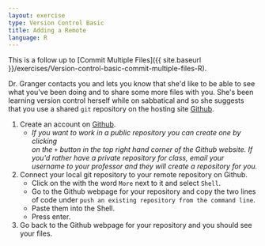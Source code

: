 ```yaml
---
layout: exercise
type: Version Control Basic
title: Adding a Remote
language: R
---
```


This is a follow up to
[Commit Multiple Files]({{ site.baseurl }}/exercises/Version-control-basic-commit-multiple-files-R).

Dr. Granger contacts you and lets you know that she'd like to be able to see
what you've been doing and to share some more files with you. She's been
learning version control herself while on sabbatical and so she suggests that
you use a shared `git` repository on the hosting site [Github](https://github.com).

1. Create an account on [Github](https://github.com). 
    * *If you want to work in a public repository you can create one by clicking   
      on the `+` button in the top right hand corner of the Github website. If
      you'd rather have a private repository for class, email your username to
      your professor and they will create a repository for you.*
2. Connect your local git repository to your remote repository on Github.
    * Click on the <i class="fa fa-gear"></i> with the word `More` next to it and select `Shell`.
    * Go to the Github webpage for your repository and copy the two lines of
      code under `push an existing repository from the command line`.
    * Paste them into the Shell.
    * Press enter.
3. Go back to the Github webpage for your repository and you should see your
   files.
